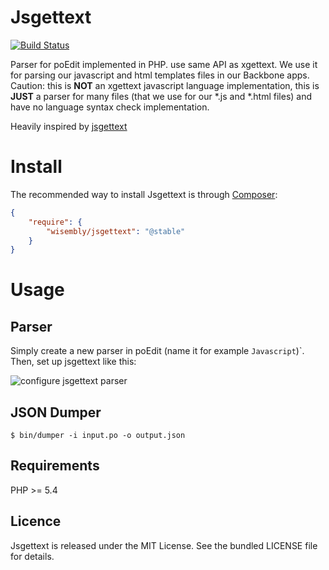# Jsgettext

[![Build Status](https://travis-ci.org/Wisembly/jsgettext.png?branch=master)](https://travis-ci.org/Wisembly/jsgettext)

Parser for poEdit implemented in PHP. use same API as xgettext. We use it for parsing our
javascript and html templates files in our Backbone apps.
Caution: this is **NOT** an xgettext javascript language implementation, this is **JUST**
a parser for many files (that we use for our *.js and *.html files) and have no language
syntax check implementation.

Heavily inspired by [jsgettext](https://code.google.com/p/jsgettext/)


# Install

The recommended way to install Jsgettext is through
[Composer](http://getcomposer.org/):

``` json
{
    "require": {
        "wisembly/jsgettext": "@stable"
    }
}
```


# Usage

## Parser

Simply create a new parser in poEdit (name it for example `Javascript`)`.
Then, set up jsgettext like this:

![configure jsgettext parser](https://github.com/Wisembly/jsgettext/raw/master/doc/screen.png)

## JSON Dumper

```
$ bin/dumper -i input.po -o output.json
```

## Requirements

PHP >= 5.4


## Licence

Jsgettext is released under the MIT License. See the bundled LICENSE file for details.
